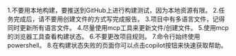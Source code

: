 1.不要用本地构建，要推送到GitHub上进行构建测试，因为本地资源有限。
2.任务完成后，请不要用创建文件的方式写完成报告。
3.项目中有多语言文件，记得同时更新所有语言文件。
4.尽量使用mcp工具来更新文件/创建文件。
5.使用mcp的浏览器工具查看构建状态。
6.不要更改项目规则。
7.命令行始终使用powershell。
8.在构建状态失败的页面你可以点击copilot按钮来快速获取帮助。